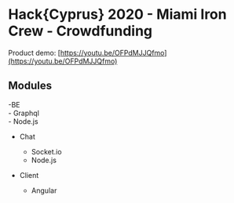 # Hack{Cyprus} 2020 - Miami Iron Crew - Crowdfunding

Product demo: [https://youtu.be/OFPdMJJQfmo](https://youtu.be/OFPdMJJQfmo)

## Modules
-BE  
    - Graphql  
    - Node.js  

- Chat  
    - Socket.io  
    - Node.js  

- Client  
    - Angular  


